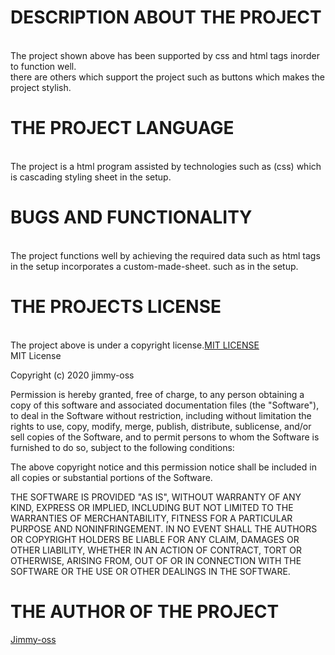 # DESCRIPTION ABOUT THE PROJECT
<br>The project shown above has been supported by css and html tags inorder to function well.</br>
there are others which support the project such as buttons which makes the project stylish.
# THE PROJECT LANGUAGE
<br>The project is a html program assisted by technologies such as (css) which is cascading styling sheet in the setup.</br>
# BUGS AND FUNCTIONALITY
<br>The project functions well by achieving the required data such as html tags in the setup incorporates a custom-made-sheet. such as <e> in the setup.</br>
# THE PROJECTS LICENSE
<br>The project above is under a copyright license.<a href="https://www.Github.com/html/">MIT LICENSE</a></br>MIT License

Copyright (c) 2020 jimmy-oss

Permission is hereby granted, free of charge, to any person obtaining a copy
of this software and associated documentation files (the "Software"), to deal
in the Software without restriction, including without limitation the rights
to use, copy, modify, merge, publish, distribute, sublicense, and/or sell
copies of the Software, and to permit persons to whom the Software is
furnished to do so, subject to the following conditions:

The above copyright notice and this permission notice shall be included in all
copies or substantial portions of the Software.

THE SOFTWARE IS PROVIDED "AS IS", WITHOUT WARRANTY OF ANY KIND, EXPRESS OR
IMPLIED, INCLUDING BUT NOT LIMITED TO THE WARRANTIES OF MERCHANTABILITY,
FITNESS FOR A PARTICULAR PURPOSE AND NONINFRINGEMENT. IN NO EVENT SHALL THE
AUTHORS OR COPYRIGHT HOLDERS BE LIABLE FOR ANY CLAIM, DAMAGES OR OTHER
LIABILITY, WHETHER IN AN ACTION OF CONTRACT, TORT OR OTHERWISE, ARISING FROM,
OUT OF OR IN CONNECTION WITH THE SOFTWARE OR THE USE OR OTHER DEALINGS IN THE
SOFTWARE.

# THE AUTHOR OF THE PROJECT
<a href="https:https://www.Github.com/html/">Jimmy-oss</a></br>
